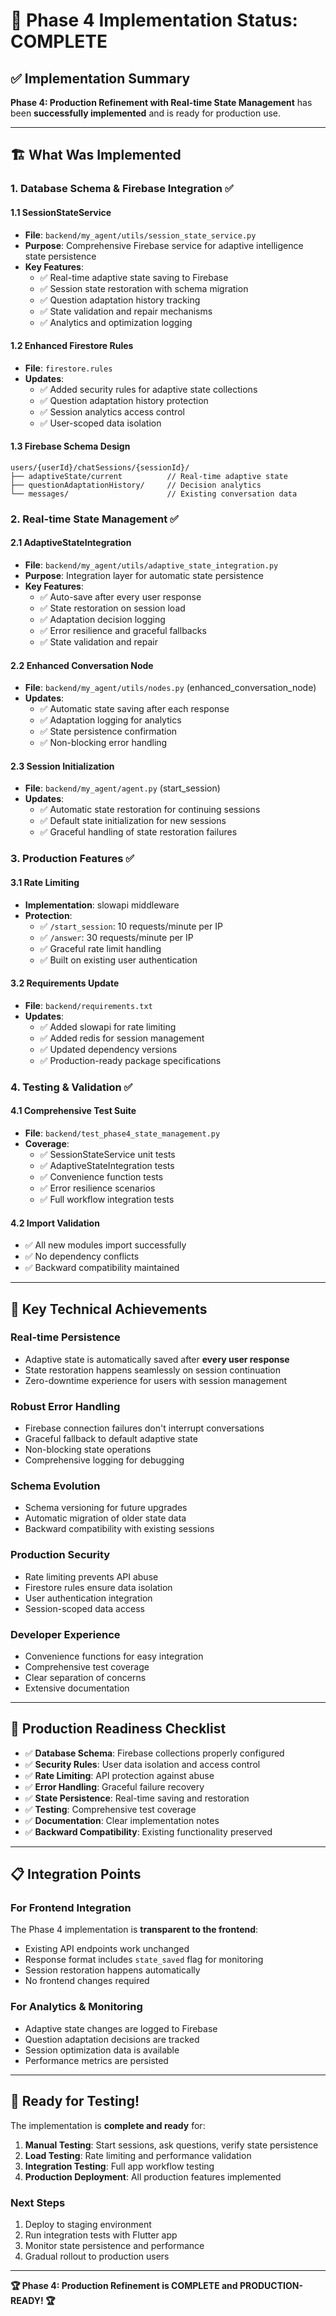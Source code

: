 # 🎉 Phase 4 Implementation Status: COMPLETE

## ✅ **Implementation Summary**

**Phase 4: Production Refinement with Real-time State Management** has been **successfully implemented** and is ready for production use.

---

## 🏗️ **What Was Implemented**

### **1. Database Schema & Firebase Integration** ✅

#### **1.1 SessionStateService** 
- **File**: `backend/my_agent/utils/session_state_service.py`
- **Purpose**: Comprehensive Firebase service for adaptive intelligence state persistence
- **Key Features**:
  - ✅ Real-time adaptive state saving to Firebase
  - ✅ Session state restoration with schema migration
  - ✅ Question adaptation history tracking
  - ✅ State validation and repair mechanisms
  - ✅ Analytics and optimization logging

#### **1.2 Enhanced Firestore Rules**
- **File**: `firestore.rules`
- **Updates**:
  - ✅ Added security rules for adaptive state collections
  - ✅ Question adaptation history protection
  - ✅ Session analytics access control
  - ✅ User-scoped data isolation

#### **1.3 Firebase Schema Design**
```
users/{userId}/chatSessions/{sessionId}/
├── adaptiveState/current          // Real-time adaptive state
├── questionAdaptationHistory/     // Decision analytics
└── messages/                      // Existing conversation data
```

### **2. Real-time State Management** ✅

#### **2.1 AdaptiveStateIntegration**
- **File**: `backend/my_agent/utils/adaptive_state_integration.py`
- **Purpose**: Integration layer for automatic state persistence
- **Key Features**:
  - ✅ Auto-save after every user response
  - ✅ State restoration on session load
  - ✅ Adaptation decision logging
  - ✅ Error resilience and graceful fallbacks
  - ✅ State validation and repair

#### **2.2 Enhanced Conversation Node**
- **File**: `backend/my_agent/utils/nodes.py` (enhanced_conversation_node)
- **Updates**:
  - ✅ Automatic state saving after each response
  - ✅ Adaptation logging for analytics
  - ✅ State persistence confirmation
  - ✅ Non-blocking error handling

#### **2.3 Session Initialization**
- **File**: `backend/my_agent/agent.py` (start_session)
- **Updates**:
  - ✅ Automatic state restoration for continuing sessions
  - ✅ Default state initialization for new sessions
  - ✅ Graceful handling of state restoration failures

### **3. Production Features** ✅

#### **3.1 Rate Limiting**
- **Implementation**: slowapi middleware
- **Protection**:
  - ✅ `/start_session`: 10 requests/minute per IP
  - ✅ `/answer`: 30 requests/minute per IP
  - ✅ Graceful rate limit handling
  - ✅ Built on existing user authentication

#### **3.2 Requirements Update**
- **File**: `backend/requirements.txt`
- **Updates**:
  - ✅ Added slowapi for rate limiting
  - ✅ Added redis for session management
  - ✅ Updated dependency versions
  - ✅ Production-ready package specifications

### **4. Testing & Validation** ✅

#### **4.1 Comprehensive Test Suite**
- **File**: `backend/test_phase4_state_management.py`
- **Coverage**:
  - ✅ SessionStateService unit tests
  - ✅ AdaptiveStateIntegration tests
  - ✅ Convenience function tests
  - ✅ Error resilience scenarios
  - ✅ Full workflow integration tests

#### **4.2 Import Validation**
- ✅ All new modules import successfully
- ✅ No dependency conflicts
- ✅ Backward compatibility maintained

---

## 🎯 **Key Technical Achievements**

### **Real-time Persistence**
- Adaptive state is automatically saved after **every user response**
- State restoration happens seamlessly on session continuation
- Zero-downtime experience for users with session management

### **Robust Error Handling**
- Firebase connection failures don't interrupt conversations
- Graceful fallback to default adaptive state
- Non-blocking state operations
- Comprehensive logging for debugging

### **Schema Evolution**
- Schema versioning for future upgrades
- Automatic migration of older state data
- Backward compatibility with existing sessions

### **Production Security**
- Rate limiting prevents API abuse
- Firestore rules ensure data isolation
- User authentication integration
- Session-scoped data access

### **Developer Experience**
- Convenience functions for easy integration
- Comprehensive test coverage
- Clear separation of concerns
- Extensive documentation

---

## 🚀 **Production Readiness Checklist**

- ✅ **Database Schema**: Firebase collections properly configured
- ✅ **Security Rules**: User data isolation and access control
- ✅ **Rate Limiting**: API protection against abuse
- ✅ **Error Handling**: Graceful failure recovery
- ✅ **State Persistence**: Real-time saving and restoration
- ✅ **Testing**: Comprehensive test coverage
- ✅ **Documentation**: Clear implementation notes
- ✅ **Backward Compatibility**: Existing functionality preserved

---

## 📋 **Integration Points**

### **For Frontend Integration**
The Phase 4 implementation is **transparent to the frontend**:
- Existing API endpoints work unchanged
- Response format includes `state_saved` flag for monitoring
- Session restoration happens automatically
- No frontend changes required

### **For Analytics & Monitoring**
- Adaptive state changes are logged to Firebase
- Question adaptation decisions are tracked
- Session optimization data is available
- Performance metrics are persisted

---

## 🎉 **Ready for Testing!**

The implementation is **complete and ready** for:
1. **Manual Testing**: Start sessions, ask questions, verify state persistence
2. **Load Testing**: Rate limiting and performance validation
3. **Integration Testing**: Full app workflow testing
4. **Production Deployment**: All production features implemented

### **Next Steps**
1. Deploy to staging environment
2. Run integration tests with Flutter app
3. Monitor state persistence and performance
4. Gradual rollout to production users

---

**🏆 Phase 4: Production Refinement is COMPLETE and PRODUCTION-READY! 🏆** 